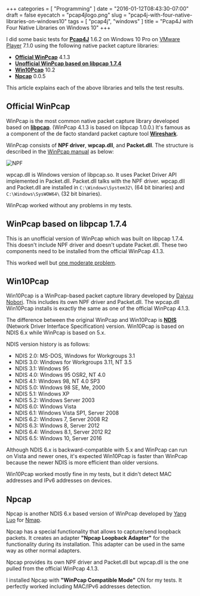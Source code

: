 +++
categories = [ "Programming" ]
date = "2016-01-12T08:43:30-07:00"
draft = false
eyecatch = "pcap4jlogo.png"
slug = "pcap4j-with-four-native-libraries-on-windows10"
tags = [ "pcap4j", "windows" ]
title = "Pcap4J with Four Native Libraries on Windows 10"
+++

I did some basic tests for __[Pcap4J](https://github.com/kaitoy/pcap4j)__ 1.6.2 on Windows 10 Pro on [VMware Player](https://www.vmware.com/products/player) 7.1.0 using the following native packet capture libraries:

* __[Official WinPcap](http://www.winpcap.org/)__ 4.1.3
* __[Unofficial WinPcap based on libpcap 1.7.4](http://sourceforge.net/projects/winpcap413-176/)__
* __[Win10Pcap](http://www.win10pcap.org/)__ 10.2
* __[Npcap](https://github.com/nmap/npcap)__ 0.0.5

This article explains each of the above libraries and tells the test results.

## Official WinPcap
WinPcap is the most common native packet capture library developed based on [__libpcap__](http://www.tcpdump.org/).
(WinPcap 4.1.3 is based on libpcap 1.0.0.)
It's famous as a component of the de facto standard packet capture tool [__Wireshark__](https://www.wireshark.org/).

WinPcap consists of __NPF driver__, __wpcap.dll__, and __Packet.dll__.
The structure is described in the [WinPcap manual](http://www.winpcap.org/docs/docs_412/html/group__NPF.html) as below:

<img alt="NPF" src="http://www.winpcap.org/docs/docs_412/html/npf-npf.gif" style="margin: 0px auto; display: block;">

wpcap.dll is Windows version of libpcap.so. It uses Packet Driver API implemented in Packet.dll.
Packet.dll talks with the NPF driver.
wpcap.dll and Packet.dll are installed in `C:\Windows\System32\` (64 bit binaries) and `C:\Windows\SysWOW64\` (32 bit binaries).

WinPcap worked without any problems in my tests.

## WinPcap based on libpcap 1.7.4
This is an unofficial version of WinPcap which was built on libpcap 1.7.4.
This doesn't include NPF driver and doesn't update Packet.dll.
These two components need to be installed from the official WinPcap 4.1.3.

This worked well but [one moderate problem](https://github.com/kaitoy/pcap4j/issues/52).

## Win10Pcap
Win10Pcap is a WinPcap-based packet capture library developed by [Daiyuu Nobori](http://dnobori.cs.tsukuba.ac.jp/en/).
This includes its own NPF driver and Packet.dll.
The wpcap.dll Win10Pcap installs is exactly the same as one of the official WinPcap 4.1.3.

The difference between the original WinPcap and Win10Pcap is [__NDIS__](http://www.ndis.com/) (Network Driver Interface Specification) version.
Win10Pcap is based on NDIS 6.x while WinPcap is based on 5.x.

NDIS version history is as follows:

* NDIS 2.0: MS-DOS, Windows for Workgroups 3.1
* NDIS 3.0: Windows for Workgroups 3.11, NT 3.5
* NDIS 3.1: Windows 95
* NDIS 4.0: Windows 95 OSR2, NT 4.0
* NDIS 4.1: Windows 98, NT 4.0 SP3
* NDIS 5.0: Windows 98 SE, Me, 2000
* NDIS 5.1: Windows XP
* NDIS 5.2: Windows Server 2003
* NDIS 6.0: Windows Vista
* NDIS 6.1: Windows Vista SP1, Server 2008
* NDIS 6.2: Windows 7, Server 2008 R2
* NDIS 6.3: Windows 8, Server 2012
* NDIS 6.4: Windows 8.1, Server 2012 R2
* NDIS 6.5: Windows 10, Server 2016

Although NDIS 6.x is backward-compatible with 5.x and WinPcap can run on Vista and newer ones, it's expected Win10Pcap is faster than WinPcap because the newer NDIS is more efficient than older versions.

Win10Pcap worked mostly fine in my tests, but it didn't detect MAC addresses and IPv6 addresses on devices.

## Npcap
Npcap is another NDIS 6.x based version of WinPcap developed by [Yang Luo](http://www.veotax.com/) for [Nmap](https://nmap.org/).

Npcap has a special functionality that allows to capture/send loopback packets.
It creates an adapter __"Npcap Loopback Adapter"__ for the functionality during its installation.
This adapter can be used in the same way as other normal adapters.

Npcap provides its own NPF driver and Packet.dll but wpcap.dll is the one pulled from the official WinPcap 4.1.3.

I installed Npcap with __"WinPcap Compatible Mode"__ ON for my tests.
It perfectly worked including MAC/IPv6 addresses detection.
